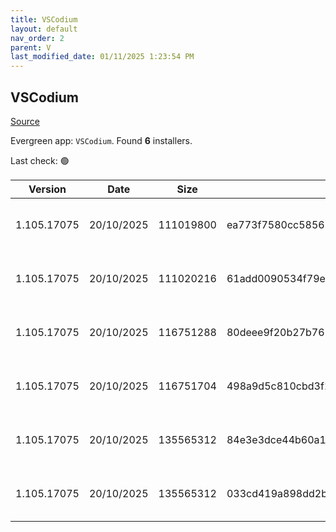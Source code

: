 ```yaml
---
title: VSCodium
layout: default
nav_order: 2
parent: V
last_modified_date: 01/11/2025 1:23:54 PM
---
```


## VSCodium

[Source](https://vscodium.com)

Evergreen app: `VSCodium`. Found **6** installers.

Last check: 🟢

| Version     | Date       | Size      | Sha256                                                           | Architecture | InstallerType | Type | URI                                                                                                                                                                                                                                  |
| ----------- | ---------- | --------- | ---------------------------------------------------------------- | ------------ | ------------- | ---- | ------------------------------------------------------------------------------------------------------------------------------------------------------------------------------------------------------------------------------------ |
| 1.105.17075 | 20/10/2025 | 111019800 | ea773f7580cc58561b3aa301eedc6dc91aa92b8c0ef34cdd97e11334476afd6a | ARM64        | Default       | exe  | [https://github.com/VSCodium/vscodium/releases/download/1.105.17075/VSCodiumSetup-arm64-1.105.17075.exe](https://github.com/VSCodium/vscodium/releases/download/1.105.17075/VSCodiumSetup-arm64-1.105.17075.exe)                     |
| 1.105.17075 | 20/10/2025 | 111020216 | 61add0090534f79e05843a0d4add37fa6c8f9c60107c4002c968ebd566f99247 | ARM64        | User          | exe  | [https://github.com/VSCodium/vscodium/releases/download/1.105.17075/VSCodiumUserSetup-arm64-1.105.17075.exe](https://github.com/VSCodium/vscodium/releases/download/1.105.17075/VSCodiumUserSetup-arm64-1.105.17075.exe)             |
| 1.105.17075 | 20/10/2025 | 116751288 | 80deee9f20b27b76581ffde1cd54be5c62cd954742402df470477f04a6cc7d2a | x64          | Default       | exe  | [https://github.com/VSCodium/vscodium/releases/download/1.105.17075/VSCodiumSetup-x64-1.105.17075.exe](https://github.com/VSCodium/vscodium/releases/download/1.105.17075/VSCodiumSetup-x64-1.105.17075.exe)                         |
| 1.105.17075 | 20/10/2025 | 116751704 | 498a9d5c810cbd3f12ef695e918eaed83764c7420b193d345cf626e6ff6eb436 | x64          | User          | exe  | [https://github.com/VSCodium/vscodium/releases/download/1.105.17075/VSCodiumUserSetup-x64-1.105.17075.exe](https://github.com/VSCodium/vscodium/releases/download/1.105.17075/VSCodiumUserSetup-x64-1.105.17075.exe)                 |
| 1.105.17075 | 20/10/2025 | 135565312 | 84e3e3dce44b60a17a5b2466853b5443142b85b8fe2c19603782d2e21434a5f6 | x64          | Default       | msi  | [https://github.com/VSCodium/vscodium/releases/download/1.105.17075/VSCodium-x64-1.105.17075.msi](https://github.com/VSCodium/vscodium/releases/download/1.105.17075/VSCodium-x64-1.105.17075.msi)                                   |
| 1.105.17075 | 20/10/2025 | 135565312 | 033cd419a898dd2b4ac1d08fe11f64f03c668cb2f068c6df0c2a85def04b3a10 | x64          | Default       | msi  | [https://github.com/VSCodium/vscodium/releases/download/1.105.17075/VSCodium-x64-updates-disabled-1.105.17075.msi](https://github.com/VSCodium/vscodium/releases/download/1.105.17075/VSCodium-x64-updates-disabled-1.105.17075.msi) |
